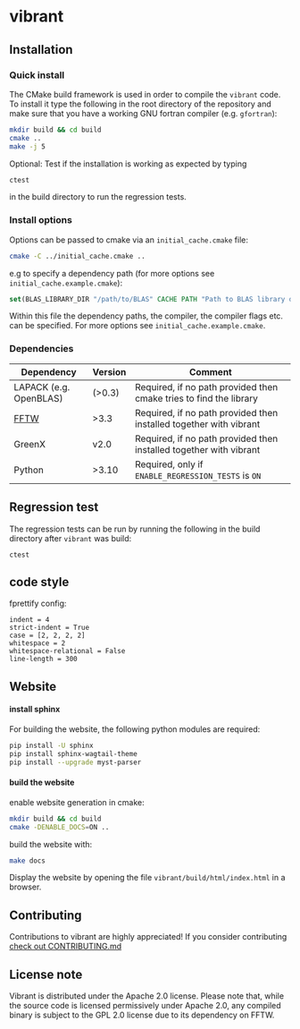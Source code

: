 # vibrant

## Installation 

### Quick install

The CMake build framework is used in order to compile the `vibrant` code. To install it type the following in the root directory of the repository and make sure that you have a working GNU fortran compiler (e.g. `gfortran`):
```bash 
mkdir build && cd build 
cmake ..
make -j 5
```
Optional: Test if the installation is working as expected by typing 
```bash
ctest 
```
in the build directory to run the regression tests.

### Install options

Options can be passed to cmake via an `initial_cache.cmake` file:
```bash 
cmake -C ../initial_cache.cmake ..
```
e.g to specify a dependency path (for more options see `initial_cache.example.cmake`):
```cmake 
set(BLAS_LIBRARY_DIR "/path/to/BLAS" CACHE PATH "Path to BLAS library directory")
```
Within this file the dependency paths, the compiler, the compiler flags etc. can be specified. For more options see `initial_cache.example.cmake`.

### Dependencies

| Dependency | Version | Comment |
|---|---|---|
LAPACK (e.g. OpenBLAS) | (>0.3) | Required, if no path provided then cmake tries to find the library |
[FFTW](https://www.fftw.org/) | >3.3 | Required, if no path provided then installed together with vibrant | 
GreenX | v2.0 | Required, if no path provided then installed together with vibrant |
Python | >3.10 | Required, only if `ENABLE_REGRESSION_TESTS` is `ON` |


## Regression test 
The regression tests can be run by running the following in the build directory after `vibrant` was build:
```
ctest 
```

## code style

fprettify config:
```
indent = 4
strict-indent = True
case = [2, 2, 2, 2]
whitespace = 2
whitespace-relational = False
line-length = 300
```

## Website

#### install sphinx 
For building the website, the following python modules are required:
```bash
pip install -U sphinx
pip install sphinx-wagtail-theme
pip install --upgrade myst-parser
```

#### build the website 
enable website generation in cmake:
```bash 
mkdir build && cd build
cmake -DENABLE_DOCS=ON ..
```
build the website with:
```bash 
make docs
```
Display the website by opening the file `vibrant/build/html/index.html` in a browser.


## Contributing

Contributions to vibrant are highly appreciated! If you consider contributing [check out CONTRIBUTING.md]()

## License note

Vibrant is distributed under the Apache 2.0 license. Please note that, while the source code is licensed permissively under Apache 2.0, any compiled binary is subject to the GPL 2.0 license due to its dependency on FFTW.
